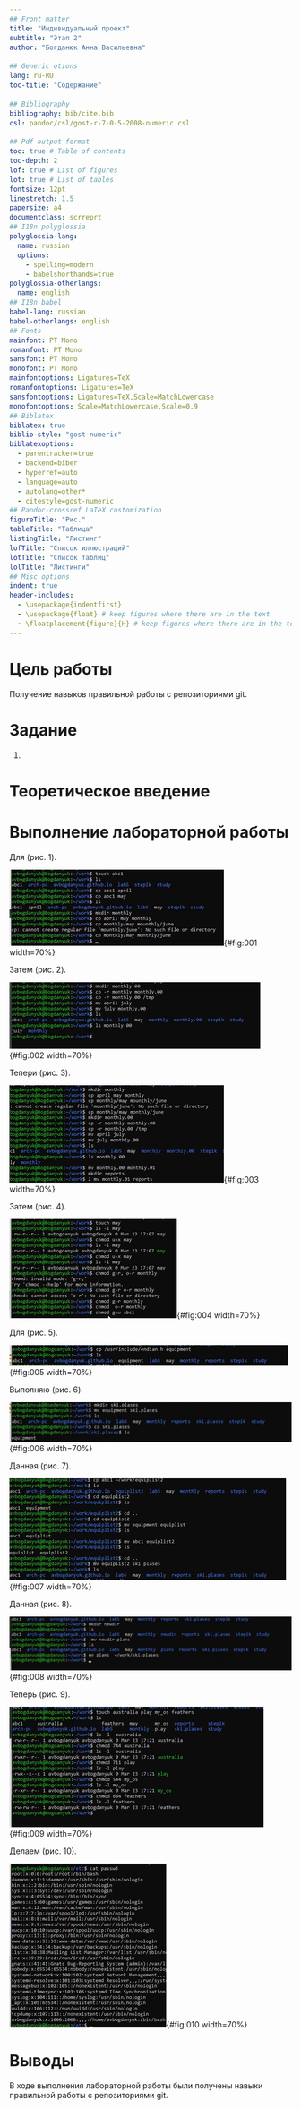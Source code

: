 ```yaml
---
## Front matter
title: "Индивидуальный проект"
subtitle: "Этап 2"
author: "Богданюк Анна Васильевна"

## Generic otions
lang: ru-RU
toc-title: "Содержание"

## Bibliography
bibliography: bib/cite.bib
csl: pandoc/csl/gost-r-7-0-5-2008-numeric.csl

## Pdf output format
toc: true # Table of contents
toc-depth: 2
lof: true # List of figures
lot: true # List of tables
fontsize: 12pt
linestretch: 1.5
papersize: a4
documentclass: scrreprt
## I18n polyglossia
polyglossia-lang:
  name: russian
  options:
	- spelling=modern
	- babelshorthands=true
polyglossia-otherlangs:
  name: english
## I18n babel
babel-lang: russian
babel-otherlangs: english
## Fonts
mainfont: PT Mono
romanfont: PT Mono
sansfont: PT Mono
monofont: PT Mono
mainfontoptions: Ligatures=TeX
romanfontoptions: Ligatures=TeX
sansfontoptions: Ligatures=TeX,Scale=MatchLowercase
monofontoptions: Scale=MatchLowercase,Scale=0.9
## Biblatex
biblatex: true
biblio-style: "gost-numeric"
biblatexoptions:
  - parentracker=true
  - backend=biber
  - hyperref=auto
  - language=auto
  - autolang=other*
  - citestyle=gost-numeric
## Pandoc-crossref LaTeX customization
figureTitle: "Рис."
tableTitle: "Таблица"
listingTitle: "Листинг"
lofTitle: "Список иллюстраций"
lotTitle: "Список таблиц"
lolTitle: "Листинги"
## Misc options
indent: true
header-includes:
  - \usepackage{indentfirst}
  - \usepackage{float} # keep figures where there are in the text
  - \floatplacement{figure}{H} # keep figures where there are in the text
---
```


# Цель работы

Получение навыков правильной работы с репозиториями git.

# Задание

1. 

# Теоретическое введение



# Выполнение лабораторной работы

Для (рис. 1).

![](image/1.png){#fig:001 width=70%}

Затем (рис. 2).

![](image/2.png){#fig:002 width=70%}

Тепери (рис. 3).

![](image/3.png){#fig:003 width=70%}

Затем (рис. 4).

![](image/4.png){#fig:004 width=70%}

Для (рис. 5).

![](image/5.png){#fig:005 width=70%}

Выполняю (рис. 6).

![](image/6.png){#fig:006 width=70%}

Данная (рис. 7).

![](image/7.png){#fig:007 width=70%}

Данная (рис. 8).

![](image/8.png){#fig:008 width=70%}

Теперь (рис. 9).

![](image/9.png){#fig:009 width=70%}

Делаем (рис. 10).

![](image/10.png){#fig:010 width=70%}

# Выводы

В ходе выполнения лабораторной работы были получены навыки правильной работы с репозиториями git.
